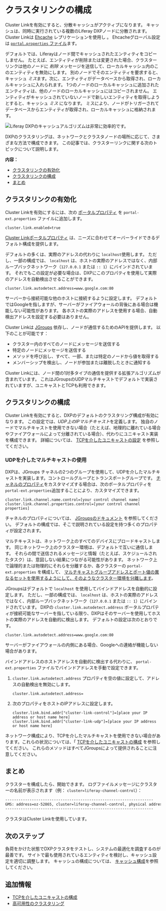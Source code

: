 # クラスタリンクの構成

Cluster Linkを有効にすると、分散キャッシュがアクティブになります。 キャッシュは、同時に実行されている複数のLiferay DXPノードに分散されます。 Cluster Linkは [Ehcache](http://www.ehcache.org) レプリケーションを使用し
 。 Ehcacheグローバル設定は [`portal.properties` ファイル](https://docs.liferay.com/portal/7.3-latest/propertiesdoc/portal.properties.html#Ehcache)ます。</p> 

デフォルトでは、Liferayはノード間でキャッシュされたエンティティをコピーしません。 たとえば、エンティティが削除または変更された場合、クラスターリンクは他のノードに *削除* メッセージを送信して、ローカルキャッシュ内のこのエンティティを無効にします。 別のノードでそのエンティティを要求すると、キャッシュ *ミス*ます。次に、エンティティがデータベースから取得され、ローカルキャッシュに入れられます。 1つのノードのローカルキャッシュに追加されたエンティティは、他のノードのローカルキャッシュにはコピーされません。 エンティティがキャッシュされていないノードで新しいエンティティを取得しようとすると、キャッシュ *ミス* になります。 ミスにより、ノードがトリガーされてデータベースからエンティティが取得され、ローカルキャッシュに格納されます。

![Liferay DXPのキャッシュアルゴリズムは非常に効率的です。](./configuring-cluster-link/images/01.png)

DXPのクラスタリングは、ネットワークとクラスタノードの場所に応じて、さまざまな方法で構成できます。 この記事では、クラスターリンクに関する次のトピックについて説明します。

**内容：**

  - [クラスタリンクの有効化](#enabling-cluster-link)
  - [クラスタリンクの構成](#configuring-cluster-link)
  - [まとめ](#conclusion)



## クラスタリンクの有効化

Cluster Linkを有効にするには、次の [ポータルプロパティ](../../reference/portal-properties.md) を `portal-ext.properties` ファイルに追加します。



``` properties
cluster.link.enabled=true
```


[Cluster Linkポータルプロパティ](https://docs.liferay.com/portal/7.3-latest/propertiesdoc/portal.properties.html#Cluster%20Link) は、ニーズに合わせてオーバーライドできるデフォルト構成を提供します。

デフォルトの多くは、実際のアドレスの代わりに `localhost`使用します。 ただし、一部の構成では、 `localhost` は、ホストの実際のアドレスではなく、内部ループバックネットワーク（`127.0.0.1` または `:: 1`）にバインドされています。 それでもこの設定が必要な場合は、DXPにこのプロパティを使用して実際のアドレスを自動検出させることができます。



``` properties
cluster.link.autodetect.address=www.google.com:80
```


サーバーから接続可能な他のホストに接続するように設定します。 デフォルトではGoogleを指しますが、サーバーがファイアウォールの背後にある場合は機能しない可能性があります。 各ホストの実際のアドレスを使用する場合、自動検出アドレスを設定する必要はありません。

Cluster Linkは [JGroups](http://www.jgroups.org) 依存し、ノードが通信するためのAPIを提供します。 以下のことが可能です：

  - クラスター内のすべてのノードにメッセージを送信する
  - 特定のノードにメッセージを送信する
  - メソッドを呼び出し、すべて、一部、または特定のノードから値を取得する
  - メンバーシップを検出し、ノードが参加または離脱したときに通知する

Cluster Linkには、ノード間の1対多タイプの通信を提供する拡張アルゴリズムが含まれています。 これはJGroupsのUDPマルチキャストでデフォルトで実装されていますが、ユニキャストとTCPも利用できます。



## クラスタリンクの構成

Cluster Linkを有効にすると、DXPのデフォルトのクラスタリング構成が有効になります。 この設定では、*UDP上のIPマルチキャスト*を定義します。 独自のノードでマルチキャストを使用できない場合（たとえば、地理的に離れている場合やファイアウォールによって分離されている場合）、代わりにユニキャスト実装を構成できます。 詳細については、 [TCPを介したユニキャストの設定](./configuring-unicast-over-tcp.md) を参照してください。



### UDPを介したマルチキャストの使用

DXPは、JGroups</a> チャネルの2つのグループを使用して、UDPを介したマルチキャストを実装します。コントロールグループとトランスポートグループです。 [チャネルのプロパティ](https://docs.liferay.com/portal/7.2-latest/propertiesdoc/portal.properties.html#Cluster%20Link)をカスタマイズする場合は、次のポータルプロパティを `portal-ext.properties`追加することにより、カスタマイズできます。</p> 



``` properties
cluster.link.channel.name.control=[your control channel name]
cluster.link.channel.properties.control=[your control channel properties]
```


チャネルのプロパティについては、 [JGroupsのドキュメント](http://www.jgroups.org/manual4/index.html#protlist) を参照してください。 デフォルトの構成では、そこで説明されている設定を持つ多くのプロパティが設定されます。

マルチキャストは、ネットワーク上のすべてのデバイスにブロードキャストします。 同じネットワーク上のクラスター環境は、デフォルトで互いに通信します。 それらの間で送信されるメッセージと情報（たとえば、スケジュールされたタスク）は、意図しない結果につながる可能性があります。 ネットワーク上で論理的または物理的にそれらを分離するか、各クラスターの `portal-ext.properties` を構成して、 [マルチキャストグループアドレスとポート値の異なるセットを使用するようにして、そのようなクラスター環境を分離します](https://docs.liferay.com/portal/7.3-latest/propertiesdoc/portal.properties.html#Multicast)。

JGroupsはデフォルトで `localhost` を使用してバインドアドレスを自動的に設定します。 ただし、一部の構成では、 `localhost` は、ホストの実際のアドレスではなく、内部ループバックネットワーク（`127.0.0.1` または `:: 1`）にバインドされています。 DXPの `cluster.link.autodetect.address` ポータルプロパティが接続可能なサーバーを指している限り、DXPはそのサーバーを使用してホストの実際のアドレスを自動的に検出します。 デフォルトの設定は次のとおりです。



``` properties
cluster.link.autodetect.address=www.google.com:80
```


サーバーがファイアウォールの内側にある場合、Googleへの連絡が機能しない場合があります。

バインドアドレスのホストアドレスを自動的に検出する代わりに、 `portal-ext.properties` ファイルでバインドアドレスを手動で設定できます。

1.  `cluster.link.autodetect.address` プロパティを空の値に設定して、アドレスの自動検出を無効にします。 
   
   

    ``` properties
    cluster.link.autodetect.address=
    ```


2.  次のプロパティをホストのIPアドレスに設定します。 
   
   

    ``` properties
    cluster.link.bind.addr["cluster-link-control"]=[place your IP address or host name here]
    cluster.link.bind.addr["cluster-link-udp"]=[place your IP address or host name here]
    ```


ネットワーク構成により、TCPを介したマルチキャストを使用できない場合があります。これらの状況については、「 [TCPを介したユニキャストの構成](./configuring-unicast-over-tcp.md) を参照してください。 これらのメソッドはすべてJGroupsによって提供されることに注意してください。



## まとめ

クラスターを構成したら、開始できます。 ログファイルメッセージにクラスターの名前が表示されます（例： `cluster=liferay-channel-control`）：



``` bash
-------------------------------------------------------------------
GMS: address=oz-52865, cluster=liferay-channel-control, physical address=192.168.1.10:50643
-------------------------------------------------------------------
```


クラスタはCluster Linkを使用しています。



## 次のステップ

負荷をかけた状態でDXPクラスタをテストし、システムの最適化を調査するのが最善です。 サイトで最も使用されているエンティティを検討し、キャッシュ設定を適切に調整します。 キャッシュの構成については、 [キャッシュ構成](https://help.liferay.com/hc/en-us/articles/360035581451-Introduction-to-Cache-Configuration)を参照してください。



## 追加情報

  - [TCPを介したユニキャストの構成](./configuring-unicast-over-tcp.md)
  - [高可用性のクラスタリング](./clustering-for-high-availability.md)
